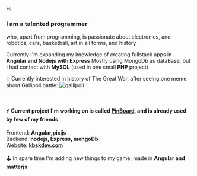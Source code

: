 Hi<b><h3>I am a talented programmer</h3></b> who, apart from programming, is passionate about electronics, and robotics, cars, basketball, art in all forms, and history

Currently I'm expanding my knowledge of creating fullstack apps in <b>Angular and Nodejs with Express</b>
Mostly using MongoDb as dataBase, but I had contact with <b>MySQL</b> (used in one small <b>PHP</b> project)

💡 Currently interested in history of The Great War, after seeing one meme about Gallipoli battle:
![gallipoli](https://user-images.githubusercontent.com/96724682/223203020-20768c57-e799-428b-96bf-0934a5594288.jpg)

<br /><h4>⚡ Current project I'm working on is called <a href="kbskdev.com">PinBoard</a>, and is already used by few of my friends</h4>
           Frontend: <b>Angular,pixijs</b>
<br />Backend: <b>nodejs, Express, mongoDb</b>
<br />Website: <b><a href="kbskdev.com">kbskdev.com</a></b>
<br /><br />🕹️ In spare time I'm adding new things to my game, made in <b>Angular and matterjs</b>


<!--
**kbskdev/kbskdev** is a ✨ _special_ ✨ repository because its `README.md` (this file) appears on your GitHub profile.

Here are some ideas to get you started:

- 🔭 I’m currently working on ...
- 🌱 I’m currently learning ...
- 👯 I’m looking to collaborate on ...
- 🤔 I’m looking for help with ...
- 💬 Ask me about ...
- 📫 How to reach me: ...
- 😄 Pronouns: ...
- ⚡ Fun fact: ...
-->
